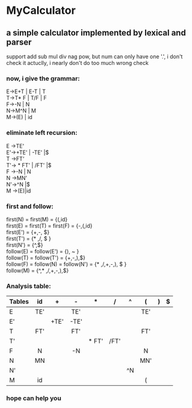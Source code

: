   
# MyCalculator
## a simple calculator implemented by lexical and parser

support add sub mul div nag pow, but num can only have one '.', i don't check it
actuclly, i nearly don't do too much wrong check


### now, i give the grammar:</br>
E->E+T | E-T | T</br>
T->T* F | T/F | F</br>
F->-N | N</br>
N->M^N | M</br>
M->(E) | id</br>

### eliminate left recursion:</br>
E ->TE' </br>
E'->+TE' | -TE' |$ </br>
T ->FT' </br>
T'-> * FT' | /FT' |$ </br>
F ->-N | N </br>
N ->MN' </br>
N'->^N |$ </br>
M ->(E)|id </br>

### first and follow:</br>
first(N) = first(M) = {(,id}</br>
first(E) = first(T) = first(F) = {-,(,id}</br>
first(E') = {+,-, $}</br>
first(T') = {* ,/, $ }</br>
first(N') = {^,$}</br>
follow(E) = follow(E') = {), ~ }</br>
follow(T) = follow(T') = {+,-,),$}</br>
follow(F) = follow(N) = follow(N') = {* ,/,+,-,), $ }</br>
follow(M) = {^,* ,/,+,-,),$}</br>

### Analysis table:</br>
|Tables    |id    |+    |-    |*    |/    |^    |(    |)    |$    |
|----------|:----:|:---:|:---:|:---:|:---:|:---:|:---:|:---:|:---:|
|E         |TE'   |     |TE'  |     |     |     |TE'  |     |     |
|E'        |      |+TE' |-TE' |     |     |     |     |     |     |
|T         |FT'   |     |FT'  |     |     |     |FT'  |     |     |
|T'        |      |     |     |* FT'|/FT' |     |     |     |     |
|F         |N     |     |-N   |     |     |     |N    |     |     |
|N         |MN    |     |     |     |     |     |MN'  |     |     |
|N'        |      |     |     |     |     |^N   |     |     |     |
|M         |id    |     |     |     |     |     |(    |     |     |

### hope can help you
